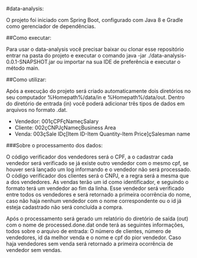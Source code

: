  #data-analysis:

O projeto foi iniciado com Spring Boot, configurado com Java 8 e Gradle como gerenciador de dependências.
 
##Como executar:

Para usar o data-analysis você precisar baixar ou clonar esse repositório entrar na pasta do projeto e executar o comando java -jar ./data-analysis-0.0.1-SNAPSHOT.jar ou importar na sua IDE de preferência e executar o método main. 

##Como utilizar:

Após a execução do projeto será criado automaticamente dois diretórios no seu computador
%Homepath%/data/in e %Homepath%/data/out. Dentro do diretório de entrada (in) você poderá adicionar três tipos de dados em arquivos no formato .dat.

- Vendedor: 001çCPFçNameçSalary 
- Cliente:  002çCNPJçNameçBusiness Area
- Venda: 003çSale IDç[Item ID-Item Quantity-Item Price]çSalesman name 

###Sobre o processamento dos dados:

O código verificador dos vendedores será o CPF, a o cadastrar cada vendedor será verificado se já existe outro vendedor com o mesmo cpf, se houver será lançado um log informando e o vendedor não será processado. O código verificador dos clientes será o CNPJ, e a regra será a mesma que a dos vendedores. As vendas terão um id como identificador, e seguindo o formato terá um vendedor ao fim da linha. Esse vendedor será verificado entre todos os vendedores e será retornado a primeira ocorrência do nome, caso não haja nenhum vendedor com o nome correspondente ou o id já esteja cadastrado não será concluída a compra.

Após o processamento será gerado um relatório do diretório de saída (out) com o nome de processed.done.dat onde terá as seguintes informações, todos sobre o arquivo de entrada:
O número de clientes, número de vendedores,  id da melhor venda e o nome e cpf do pior vendedor. Caso haja vendedores sem venda será retornado a primeira ocorrência de vendedor sem vendas.
